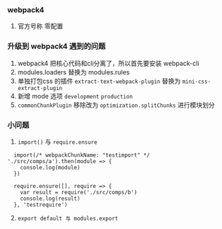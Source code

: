 ### webpack4
1. 官方号称 零配置
### 升级到 webpack4 遇到的问题
1. webpack4 把核心代码和cli分离了，所以首先要安装 webpack-cli
2. modules.loaders 替换为 modules.rules
3. 单独打包css 的插件 `extract-text-webpack-plugin` 替换为 `mini-css-extract-plugin`
4. 新增 mode 选项 `development` `production`
5. `commonChunkPlugin` 移除改为 `optimization.splitChunks` 进行模块划分


### 小问题
1. `import()`  与 `require.ensure`
```
  import(/* webpackChunkName: "testimport" */ './src/comps/a').then(module => {
    console.log(module)
  })

  require.ensure([], require => {
    var result = require('./src/comps/b')
    console.log(result)
  }, 'testrequire')

```
2. `export default 与 modules.export`
